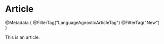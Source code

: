 # Article

@Metadata {
    @FilterTag("LanguageAgnosticArticleTag")
    @FilterTag("New")
}

This is an article.

<!-- Copyright (c) 2022 Apple Inc and the Swift Project authors. All Rights Reserved. -->
